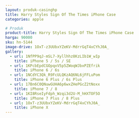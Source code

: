 ```yaml
---
layout: produk-casinghp
title: Harry Styles Sign Of The Times iPhone Case
categories: apple

# Produk
product-title: Harry Styles Sign Of The Times iPhone Case
harga: 90000
sku: hn-5144
image-drive: 1OxT-z3UUbxYZeKV-MdrrGqT4xCYhJ0A_
gallery:
  - url: 1NfPP9qJ-mSL7-Xyllhhz8KzLIb1W_wIp
    title: iPhone 5 / 5s / SE
  - url: 1KPcbEpdCGOpqxV5p5ZWoqWJbxPZEfrik
    title: iPhone 6 / 6s
  - url: 1NCdYC3Qk_R9FcULQKzAQ6NL6jFFLuPom
    title: iPhone 6 Plus / 6s Plus
  - url: 17Bn6C0QNuwGUHA6p6wxZHePGcZ2tNoxx
    title: iPhone 7 / 8
  - url: 1KI8RseIyFdph_Wzqi3d2U-M_hHXTOF5O
    title: iPhone 7 Plus / 8 Plus
  - url: 1OxT-z3UUbxYZeKV-MdrrGqT4xCYhJ0A_
    title: iPhone X
---
```

